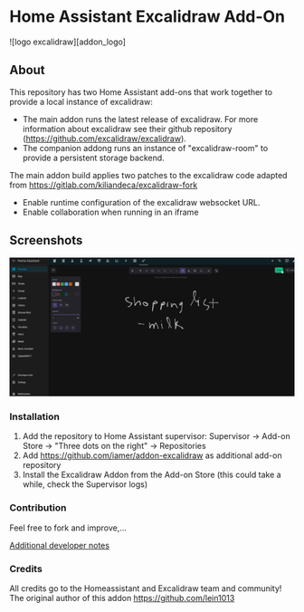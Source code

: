 # Home Assistant Excalidraw Add-On

![logo excalidraw][addon_logo]

## About

This repository has two Home Assistant add-ons that work together to provide a local instance of excalidraw:
* The main addon runs the latest release of excalidraw. For more information about excalidraw see their github repository (https://github.com/excalidraw/excalidraw).
* The companion addong runs an instance of "excalidraw-room" to provide a persistent storage backend.

The main addon build applies two patches to the excalidraw code adapted from https://gitlab.com/kiliandeca/excalidraw-fork
* Enable runtime configuration of the excalidraw websocket URL.
* Enable collaboration when running in an iframe

## Screenshots
![Screenshot][screenshot_01]


### Installation
1. Add the repository to Home Assistant supervisor: Supervisor -> Add-on Store -> "Three dots on the right" -> Repositories
2. Add https://github.com/iamer/addon-excalidraw as additional add-on repository
3. Install the Excalidraw Addon from the Add-on Store (this could take a while, check the Supervisor logs)


### Contribution
Feel free to fork and improve,... 

[Additional developer notes ](https://github.com/iamer/addon-excalidraw/blob/master/addon_dev.md)

### Credits
All credits go to the Homeassistant and Excalidraw team and community!
The original author of this addon https://github.com/lein1013

[screenshot_01]: https://github.com/iamer/addon-excalidraw/raw/master/docs/screenshot_01.png
